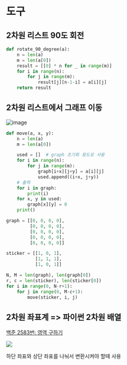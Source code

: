 # 도구 

## 2차원 리스트 90도 회전
```python
def rotate_90_degree(a):
    n = len(a)
    m = len(a[0])
    result = [[0] * n for _ in range(m)]
    for i in range(n):
        for j in range(m):
            result[j][n-1-i] = a[i][j]
    return result
```
## 2차원 리스트에서 그래프 이동
![image](https://user-images.githubusercontent.com/70372188/218017723-5e538ff0-c5ab-466c-8fee-71777d8d969c.png)
```python
def move(a, x, y):
    n = len(a)
    m = len(a[0])

    used = []  # graph 초기화 용도로 사용
    for i in range(n):
        for j in range(m):
            graph[i+x][j+y] = a[i][j]
            used.append((i+x, j+y))
    # 출력
    for i in graph:
        print(i)
    for x, y in used:
        graph[x][y] = 0
    print()

graph = [[0, 0, 0, 0],
         [0, 0, 0, 0],
         [0, 0, 0, 0],
         [0, 0, 0, 0],
         [0, 0, 0, 0]]

sticker = [[1, 0, 1],
           [1, 1, 1],
           [1, 0, 1]]

N, M = len(graph), len(graph[0])
r, c = len(sticker), len(sticker[0])
for i in range(0, N-r+1):
    for j in range(0, M-c+1):
        move(sticker, i, j)
```









## 2차원 좌표계 => 파이썬 2차원 배열

[백준 2583번: 영역 구하기](https://velog.io/@legowww/%EB%B0%B1%EC%A4%80-2583%EB%B2%88-%EC%98%81%EC%97%AD-%EA%B5%AC%ED%95%98%EA%B8%B0)

![](https://velog.velcdn.com/images/legowww/post/42b3ada9-7f64-4d88-b924-d7e23f56fd5c/image.png)

하단 좌표와 상단 좌표를 나눠서 변환시켜야 할때 사용
